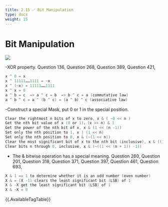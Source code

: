 ```yaml
---
title: 2.15 ✅ Bit Manipulation
type: docs
weight: 15
---
```


# Bit Manipulation

![](https://img.halfrost.com/Leetcode/Bit_Manipulation.png)

-XOR property. Question 136, Question 268, Question 389, Question 421,

```go
x ^ 0 = x
x ^ 11111……1111 = ~x
x ^ (~x) = 11111……1111
x ^ x = 0
a ^ b = c  => a ^ c = b  => b ^ c = a (commutative law)
a ^ b ^ c = a ^ (b ^ c) = (a ^ b）^ c (associative law)
```

-Construct a special Mask, put 0 or 1 in the special position.

```go
Clear the rightmost n bits of x to zero, x & ( ~0 << n )
Get the nth bit value of x (0 or 1)，(x >> n) & 1
Get the power of the nth bit of x, x & (1 << (n -1))
Set only the nth position to 1, x | (1 << n)
Set only the nth position to 0, x & (~(1 << n))
Clear the most significant bit of x to the nth bit (inclusive), x & ((1 << n) -1)
Clear bits n through 0, inclusive, x & (~((1 << (n + 1)) -1))
```
- The & bitwise operation has a special meaning. Question 260, Question 201, Question 318, Question 371, Question 397, Question 461, Question 693,

```go
X & 1 == 1 to determine whether it is an odd number (even number)
X & = (X -1) clears the least significant bit (LSB) of 1
X & -X get the least significant bit (LSB) of 1
X & ~X = 0
```



{{.AvailableTagTable}}